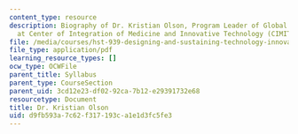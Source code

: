 ```yaml
---
content_type: resource
description: Biography of Dr. Kristian Olson, Program Leader of Global Health Initiative
  at Center of Integration of Medicine and Innovative Technology (CIMIT).
file: /media/courses/hst-939-designing-and-sustaining-technology-innovation-for-global-health-practice-spring-2008/d9fb593a7c62f317193ca1e1d3fc5fe3_kristian_bio.pdf
file_type: application/pdf
learning_resource_types: []
ocw_type: OCWFile
parent_title: Syllabus
parent_type: CourseSection
parent_uid: 3cd12e23-df02-92ca-7b12-e29391732e68
resourcetype: Document
title: Dr. Kristian Olson
uid: d9fb593a-7c62-f317-193c-a1e1d3fc5fe3
---
```

